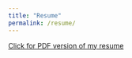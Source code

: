 ```yaml
---
title: "Resume"
permalink: /resume/
---
```


<a href="https://hikmetdemir.com/assets/pdf/CV Hikmet Demir 2020.pdf" target="_blank">Click for PDF version of my resume</a>